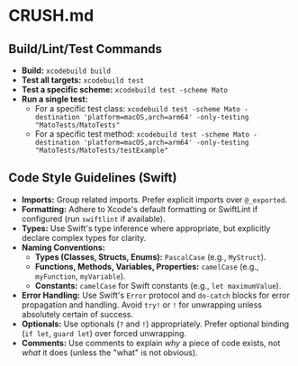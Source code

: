 # CRUSH.md

## Build/Lint/Test Commands

- **Build:** `xcodebuild build`
- **Test all targets:** `xcodebuild test`
- **Test a specific scheme:** `xcodebuild test -scheme Mato`
- **Run a single test:**
  - For a specific test class: `xcodebuild test -scheme Mato -destination 'platform=macOS,arch=arm64' -only-testing "MatoTests/MatoTests"`
  - For a specific test method: `xcodebuild test -scheme Mato -destination 'platform=macOS,arch=arm64' -only-testing "MatoTests/MatoTests/testExample"`

## Code Style Guidelines (Swift)

- **Imports:** Group related imports. Prefer explicit imports over `@_exported`.
- **Formatting:** Adhere to Xcode's default formatting or SwiftLint if configured (run `swiftlint` if available).
- **Types:** Use Swift's type inference where appropriate, but explicitly declare complex types for clarity.
- **Naming Conventions:**
  - **Types (Classes, Structs, Enums):** `PascalCase` (e.g., `MyStruct`).
  - **Functions, Methods, Variables, Properties:** `camelCase` (e.g., `myFunction`, `myVariable`).
  - **Constants:** `camelCase` for Swift constants (e.g., `let maximumValue`).
- **Error Handling:** Use Swift's `Error` protocol and `do-catch` blocks for error propagation and handling. Avoid `try!` or `!` for unwrapping unless absolutely certain of success.
- **Optionals:** Use optionals (`?` and `!`) appropriately. Prefer optional binding (`if let`, `guard let`) over forced unwrapping.
- **Comments:** Use comments to explain _why_ a piece of code exists, not _what_ it does (unless the "what" is not obvious).
